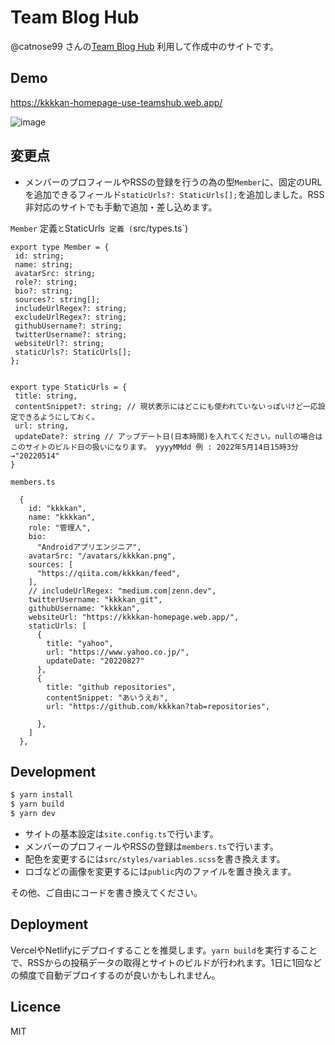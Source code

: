# Team Blog Hub

@catnose99 さんの[Team Blog Hub](https://zenn.dev/catnose99/articles/cb72a73368a547756862) 利用して作成中のサイトです。


## Demo
https://kkkkan-homepage-use-teamshub.web.app/


![image](https://user-images.githubusercontent.com/22609306/187075885-3771c1e4-e939-4da0-a5ff-aec575028ded.png)


## 変更点
- メンバーのプロフィールやRSSの登録を行うの為の型`Member`に、固定のURLを追加できるフィールド`staticUrls?: StaticUrls[];`を追加しました。RSS非対応のサイトでも手動で追加・差し込めます。
  
 `Member` 定義`と`StaticUrls` 定義 (`src/types.ts`)
 
 ```
 export type Member = {
  id: string;
  name: string;
  avatarSrc: string;
  role?: string;
  bio?: string;
  sources?: string[];
  includeUrlRegex?: string;
  excludeUrlRegex?: string;
  githubUsername?: string;
  twitterUsername?: string;
  websiteUrl?: string;
  staticUrls?: StaticUrls[];
};


 export type StaticUrls = {
  title: string,
  contentSnippet?: string; // 現状表示にはどこにも使われていないっぽいけど一応設定できるようにしておく。
  url: string,
  updateDate?: string // アップデート日(日本時間)を入れてください。nullの場合はこのサイトのビルド日の扱いになります。 yyyyMMdd 例 : 2022年5月14日15時3分→"20220514"
}
```


`members.ts`
```
  {
    id: "kkkkan",
    name: "kkkkan",
    role: "管理人",
    bio:
      "Androidアプリエンジニア",
    avatarSrc: "/avatars/kkkkan.png",
    sources: [
      "https://qiita.com/kkkkan/feed",
    ],
    // includeUrlRegex: "medium.com|zenn.dev",
    twitterUsername: "kkkkan_git",
    githubUsername: "kkkkan",
    websiteUrl: "https://kkkkan-homepage.web.app/",
    staticUrls: [
      {
        title: "yahoo",
        url: "https://www.yahoo.co.jp/",
        updateDate: "20220827"
      },
      {
        title: "github repositories",
        contentSnippet: "あいうえお",
        url: "https://github.com/kkkkan?tab=repositories",

      },
    ]
  },
  ```

## Development
```bash
$ yarn install
$ yarn build
$ yarn dev
```

- サイトの基本設定は`site.config.ts`で行います。
- メンバーのプロフィールやRSSの登録は`members.ts`で行います。
- 配色を変更するには`src/styles/variables.scss`を書き換えます。
- ロゴなどの画像を変更するには`public`内のファイルを置き換えます。

その他、ご自由にコードを書き換えてください。

## Deployment
VercelやNetlifyにデプロイすることを推奨します。`yarn build`を実行することで、RSSからの投稿データの取得とサイトのビルドが行われます。1日に1回などの頻度で自動デプロイするのが良いかもしれません。

## Licence
MIT
